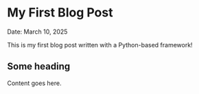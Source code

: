 # My First Blog Post

Date: March 10, 2025

This is my first blog post written with a Python-based framework!

## Some heading

Content goes here.
